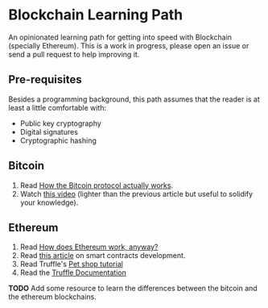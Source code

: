 # Blockchain Learning Path

An opinionated learning path for getting into speed with Blockchain (specially Ethereum). This is a
work in progress, please open an issue or send a pull request to help improving it.

## Pre-requisites

Besides a programming background, this path assumes that the reader is at least a little comfortable
with:

- Public key cryptography
- Digital signatures
- Cryptographic hashing

## Bitcoin

1. Read [How the Bitcoin protocol actually works](http://www.michaelnielsen.org/ddi/how-the-bitcoin-protocol-actually-works/).
2. Watch [this video](https://www.youtube.com/watch?v=bBC-nXj3Ng4) (lighter than the previous
article but useful to solidify your knowledge).

## Ethereum

1. Read [How does Ethereum work, anyway?](https://medium.com/@preethikasireddy/how-does-ethereum-work-anyway-22d1df506369)
2. Read [this article](https://blog.zeppelin.solutions/the-hitchhikers-guide-to-smart-contracts-in-ethereum-848f08001f05)
on smart contracts development.
3. Read Truffle's [Pet shop tutorial](http://truffleframework.com/tutorials/pet-shop)
4. Read the [Truffle Documentation](http://truffleframework.com/docs/)

**TODO** Add some resource to learn the differences between the bitcoin and the ethereum blockchains.
